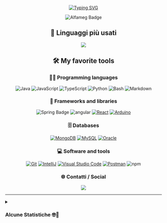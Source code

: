 <div align="center"> 

<a href="https://git.io/typing-svg"><img src="https://readme-typing-svg.herokuapp.com?font=Courier&weight=600&size=25&duration=4500&pause=1500&color=13F700&center=true&random=false&width=435&lines=Follow+the+white+rabbit!" alt="Typing SVG" /></a>

</div>

<div align="center" markdown="1">  
  
<!-- <img src="https://img.shields.io/badge/Software_Developer-Alfameg-blue" alt="Alfameg Badge" /> -->
<!-- <img src="https://img.shields.io/badge/Alfameg_-Alfameg?label=%20Software%20Developer&color=blue&link=https%3A%2F%2Fwww.alfameg.com%2F" alt="Alfameg Badge"/> -->
<img src="https://img.shields.io/badge/Alfameg-Alfameg?style=for-the-badge&label=Software%20Developer&color=blue&link=https%3A%2F%2Fwww.alfameg.com%2F" alt="Alfameg Badge"/>

</div>

<!-- 
<div align="center">
  
  <img src="https://cdn.rawgit.com/sindresorhus/awesome/d7305f38d29fed78fa85652e3a63e154dd8e8829/media/badge.svg" alt="Awesome Badge"/>
  
</div>
-->

<h2 align='center'> 
  📜 Linguaggi più usati
</h2>
    
<p align='center'>
  <a href="https://github.com/dgett130">
    <img align="center" src="https://github-readme-stats.vercel.app/api/top-langs/?username=dgett130&layout=compact&show_icons=true&theme=radical" />
  </a>
</p>

<h2 align='center'> 
  🛠️ My favorite tools
</h2>

<h3 align='center'> 
  👨‍💻 Programming languages
</h3>

<p align='center'>
    <img alt="Java" src="https://custom-icon-badges.demolab.com/badge/Java-007396.svg?logo=java&logoColor=white">
    <img alt="JavaScript" src="https://img.shields.io/badge/JavaScript-F7DF1E.svg?logo=javascript&logoColor=black">
    <img alt="TypeScript" src="https://img.shields.io/badge/-TypeScript-007ACC?style=flat-square&logo=typescript&logoColor=white" />
    <img alt="Python" src="https://img.shields.io/badge/Python-14354C.svg?logo=python&logoColor=white">
    <img alt="Bash" src="https://img.shields.io/badge/Bash-121011.svg?logo=gnu-bash&logoColor=white">
    <!-- <img alt="SQL" src="https://custom-icon-badges.herokuapp.com/badge/SQL-025E8C.svg?logo=database&logoColor=white"> -->
    <img alt="Markdown" src="https://img.shields.io/badge/Markdown-000000.svg?logo=markdown&logoColor=white">
</p>

<h3 align='center'> 
  🧰 Frameworks and libraries
</h3>

<p align='center'>
    <img src="https://img.shields.io/badge/Spring%20Framework-_?logo=spring&logoColor=white" alt="Spring Badge" />
    <img alt="angular" src="https://img.shields.io/badge/-Angular-DD0031?style=flat-square&logo=angular&logoColor=white" />
    <a href="#"><img alt="React" src="https://img.shields.io/badge/React-20232a.svg?logo=react&logoColor=%2361DAFB"></a>
    <a href="#"><img alt="Arduino" src="https://img.shields.io/badge/-Arduino-00979D?logo=Arduino&logoColor=white"></a>
</p>

<h3 align='center'> 
  🗄️ Databases
</h3>

<p align='center'>
    <a href="#"><img alt="MongoDB" src ="https://img.shields.io/badge/MongoDB-316192.svg?logo=mongodb&logoColor=white"></a>
    <a href="#"><img alt="MySQL" src="https://img.shields.io/badge/MySQL-00f.svg?logo=mysql&logoColor=white"></a>
    <a href="#"><img alt="Oracle" src ="https://img.shields.io/badge/Oracle-F00000.svg?logo=oracle&logoColor=white"></a>
</p>

<h3 align='center'> 
  💻 Software and tools
</h3>

<p align='center'>
    <a href="#"><img alt="Git" src="https://img.shields.io/badge/Git-F05033.svg?logo=git&logoColor=white"></a>
    <a href="#"><img alt="IntelliJ" src="https://img.shields.io/badge/IntelliJIDEA-000000.svg?logo=intellij-idea&logoColor=white"></a>
    <a href="#"><img alt="Visual Studio Code" src="https://img.shields.io/badge/Visual%20Studio%20Code-0078d7.svg?logo=visual-studio-code&logoColor=white"></a>
    <!-- <a href="#"><img alt="Dbeaver" src="https://custom-icon-badges.demolab.com/badge/-Dbeaver-372923?logo=dbeaver-mono&logoColor=white"></a> -->
    <a href="#"><img alt="Postman" src="https://img.shields.io/badge/Postman-FF6C37?logo=postman&logoColor=white"></a>
    <img alt="npm" src="https://img.shields.io/badge/-NPM-CB3837?style=flat-square&logo=npm&logoColor=white" />
    <!-- <a href="#"><img alt="Docker" src="https://img.shields.io/badge/Docker-FFFFFF?logo=docker&logoColor=blue"></a> -->
</p>

<h3 align='center'> 
🌐 Contatti / Social
</h3>

<p align='center'>
  <a href="https://www.linkedin.com/in/diego-gettatelli-83663915b/">
    <img align="center" src="https://img.shields.io/badge/-Diego Gettatelli-blue?style=flat-square&logo=Linkedin&logoColor=white&link=https://www.linkedin.com/in/diego-gettatelli-83663915b/" />
  </a>
</p>

---
<details>
<summary><h3>Alcune Statistiche 🤓🤖</h3></summary>
  <p>La sezione viene aggiornata in automatico ogni giorno alle 00:00</p>

  <!--START_SECTION:waka-->

```txt
Total Time: 517 hrs 2 mins

Java                          234 hrs         ▰▰▰▰▰▰▰▰▰▰▰▱▱▱▱▱▱▱▱▱▱▱▱▱▱   44.95 %
SQL                           92 hrs 32 mins  ▰▰▰▰▱▱▱▱▱▱▱▱▱▱▱▱▱▱▱▱▱▱▱▱▱   17.78 %
TypeScript                    46 hrs 19 mins  ▰▰▱▱▱▱▱▱▱▱▱▱▱▱▱▱▱▱▱▱▱▱▱▱▱   08.90 %
XML                           43 hrs 10 mins  ▰▰▱▱▱▱▱▱▱▱▱▱▱▱▱▱▱▱▱▱▱▱▱▱▱   08.30 %
JavaScript                    28 hrs 19 mins  ▰▱▱▱▱▱▱▱▱▱▱▱▱▱▱▱▱▱▱▱▱▱▱▱▱   05.44 %
```

<!--END_SECTION:waka-->
  
</details>

<!-- <div>
  
Visitor Counter: ![Visitor Count](https://profile-counter.glitch.me/dgett130/count.svg)

</div> -->
